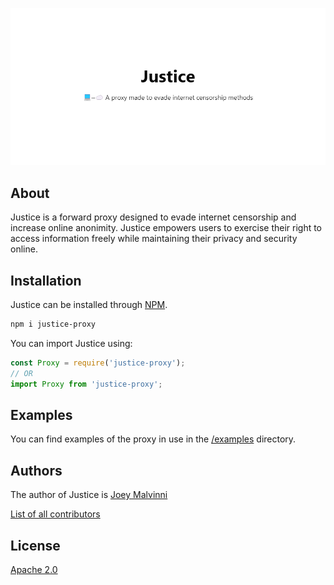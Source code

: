 ![Justice Proxy](https://raw.githubusercontent.com/joeymalvinni/justice/main/imgs/JusticeBanner.png)

## About

Justice is a forward proxy designed to evade internet censorship and increase online anonimity. Justice empowers users to exercise their right to access information freely while maintaining their privacy and security online.

## Installation

Justice can be installed through [NPM](https://www.npmjs.com/package/justice-proxy).

```bash
npm i justice-proxy
```

You can import Justice using:

```js
const Proxy = require('justice-proxy');
// OR
import Proxy from 'justice-proxy';
```

## Examples
You can find examples of the proxy in use in the [/examples](/examples) directory.
  
## Authors

The author of Justice is [Joey Malvinni](https://github.com/joeymalvinni)

[List of all contributors](https://github.com/joeymalvinni/justice/graphs/contributors)

## License

  [Apache 2.0](LICENSE)
